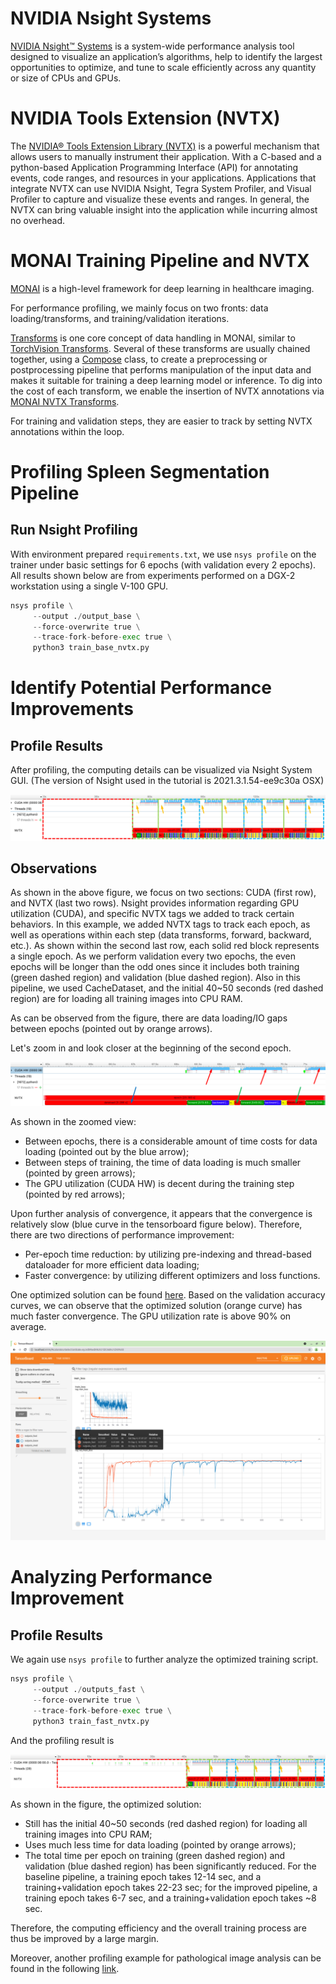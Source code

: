 # NVIDIA Nsight Systems
[NVIDIA Nsight™ Systems](https://developer.nvidia.com/nsight-systems) is a system-wide performance analysis tool designed to visualize an application’s algorithms, help to identify the largest opportunities to optimize, and tune to scale efficiently across any quantity or size of CPUs and GPUs.

# NVIDIA Tools Extension (NVTX)
The [NVIDIA® Tools Extension Library (NVTX)](https://github.com/NVIDIA/NVTX) is a powerful mechanism that allows users to manually instrument their application. With a C-based and a python-based Application Programming Interface (API) for annotating events, code ranges, and resources in your applications. Applications that integrate NVTX can use NVIDIA Nsight, Tegra System Profiler, and Visual Profiler to capture and visualize these events and ranges. In general, the NVTX can bring valuable insight into the application while incurring almost no overhead.

# MONAI Training Pipeline and NVTX
[MONAI](https://github.com/Project-MONAI/MONAI) is a high-level framework for deep learning in healthcare imaging.

For performance profiling, we mainly focus on two fronts: data loading/transforms, and training/validation iterations.

[Transforms](https://github.com/Project-MONAI/MONAI/tree/dev/monai/transforms) is one core concept of data handling in MONAI, similar to [TorchVision Transforms](https://pytorch.org/vision/stable/transforms.html). Several of these transforms are usually chained together, using a [Compose](https://github.com/Project-MONAI/MONAI/blob/2f1c7a5d1b47c8dd21681dbe1b67213aa3278cd7/monai/transforms/compose.py#L35) class, to create a preprocessing or postprocessing pipeline that performs manipulation of the input data and makes it suitable for training a deep learning model or inference. To dig into the cost of each transform, we enable the insertion of NVTX annotations via [MONAI NVTX Transforms](https://github.com/Project-MONAI/MONAI/blob/dev/monai/utils/nvtx.py).

For training and validation steps, they are easier to track by setting NVTX annotations within the loop.

# Profiling Spleen Segmentation Pipeline
## Run Nsight Profiling
With environment prepared `requirements.txt`, we use `nsys profile` on the trainer under basic settings for 6 epochs (with validation every 2 epochs). All results shown below are from experiments performed on a DGX-2 workstation using a single V-100 GPU.

```python
nsys profile \
     --output ./output_base \
     --force-overwrite true \
     --trace-fork-before-exec true \
     python3 train_base_nvtx.py
```

# Identify Potential Performance Improvements
## Profile Results
After profiling, the computing details can be visualized via Nsight System GUI. (The version of Nsight used in the tutorial is 2021.3.1.54-ee9c30a OSX)

![png](Figure/nsight_base.png)

## Observations
As shown in the above figure, we focus on two sections: CUDA (first row), and NVTX (last two rows). Nsight provides information regarding GPU utilization (CUDA), and specific NVTX tags we added to track certain behaviors.
In this example, we added NVTX tags to track each epoch, as well as operations within each step (data transforms, forward, backward, etc.). As shown within the second last row, each solid red block represents a single epoch.
As we perform validation every two epochs, the even epochs will be longer than the odd ones since it includes both training (green dashed region) and validation (blue dashed region).
Also in this pipeline, we used CacheDataset, and the initial 40~50 seconds (red dashed region) are for loading all training images into CPU RAM.

As can be observed from the figure, there are data loading/IO gaps between epochs (pointed out by orange arrows).

Let's zoom in and look closer at the beginning of the second epoch.

![png](Figure/nsight_base_zoom.png)

As shown in the zoomed view:
- Between epochs, there is a considerable amount of time costs for data loading (pointed out by the blue arrow);
- Between steps of training, the time of data loading is much smaller (pointed by green arrows);
- The GPU utilization (CUDA HW) is decent during the training step (pointed by red arrows);

Upon further analysis of convergence, it appears that the convergence is relatively slow (blue curve in the tensorboard figure below). Therefore, there are two directions of performance improvement:

- Per-epoch time reduction: by utilizing pre-indexing and thread-based dataloader for more efficient data loading;
- Faster convergence: by utilizing different optimizers and loss functions.

One optimized solution can be found [here](https://github.com/Project-MONAI/tutorials/blob/main/acceleration/fast_training_tutorial.ipynb). Based on the validation accuracy curves, we can observe that the optimized solution (orange curve) has much faster convergence. The GPU utilization rate is above 90% on average.

![png](Figure/tensorboard.png)

# Analyzing Performance Improvement
## Profile Results
We again use `nsys profile` to further analyze the optimized training script.

```python
nsys profile \
     --output ./outputs_fast \
     --force-overwrite true \
     --trace-fork-before-exec true \
     python3 train_fast_nvtx.py
```
And the profiling result is

![png](Figure/nsight_fast.png)

As shown in the figure, the optimized solution:

- Still has the initial 40~50 seconds (red dashed region) for loading all training images into CPU RAM;
- Uses much less time for data loading (pointed by orange arrows);
- The total time per epoch on training (green dashed region) and validation (blue dashed region) has been significantly reduced. For the baseline pipeline, a training epoch takes 12-14 sec, and a training+validation epoch takes 22-23 sec; for the improved pipeline, a training epoch takes 6-7 sec, and a training+validation epoch takes ~8 sec.

Therefore, the computing efficiency and the overall training process are thus be improved by a large margin.

Moreover, another profiling example for pathological image analysis can be found in the following [link](https://github.com/Project-MONAI/tutorials/blob/main/performance_profiling/pathology/profiling_train_base_nvtx.md).
